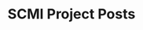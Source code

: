 ---
title: SCMI Project Posts
permalink: /projects/scmi/posts/
layout: related_project_posts
key: SCMI
---